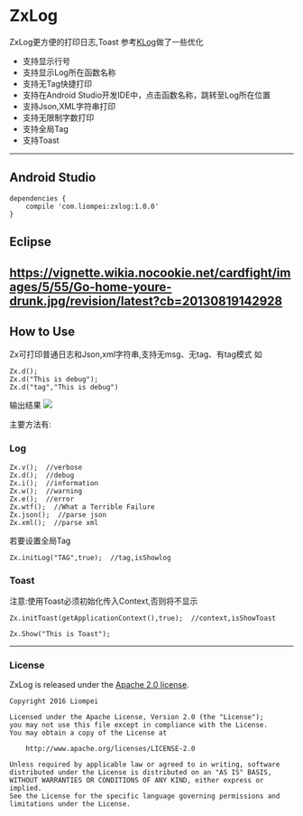 # ZxLog

ZxLog更方便的打印日志,Toast
参考[KLog](https://github.com/liompei/KLog)做了一些优化

- 支持显示行号
- 支持显示Log所在函数名称
- 支持无Tag快捷打印
- 支持在Android Studio开发IDE中，点击函数名称，跳转至Log所在位置
- 支持Json,XML字符串打印
- 支持无限制字数打印
- 支持全局Tag
- 支持Toast

---

## Android Studio
```
dependencies {
    compile 'com.liompei:zxlog:1.0.0'
}
```

## Eclipse

https://vignette.wikia.nocookie.net/cardfight/images/5/55/Go-home-youre-drunk.jpg/revision/latest?cb=20130819142928
---

## How to Use
Zx可打印普通日志和Json,xml字符串,支持无msg、无tag、有tag模式
如
```
Zx.d();
Zx.d("This is debug");
Zx.d("tag","This is debug")

```
输出结果
![](https://github.com/liompei/ZLog/blob/master/img/simple1.png)

主要方法有:
### Log

```
Zx.v();  //verbose
Zx.d();  //debug
Zx.i();  //information
Zx.w();  //warning
Zx.e();  //error
Zx.wtf();  //What a Terrible Failure
Zx.json();  //parse json
Zx.xml();  //parse xml
```
若要设置全局Tag
```
Zx.initLog("TAG",true);  //tag,isShowlog
```

### Toast
注意:使用Toast必须初始化传入Context,否则将不显示
```
Zx.initToast(getApplicationContext(),true);  //context,isShowToast
```

```
Zx.Show("This is Toast");
```
---

### License

ZxLog is released under the [Apache 2.0 license](LICENSE).

```
Copyright 2016 Liompei

Licensed under the Apache License, Version 2.0 (the "License");
you may not use this file except in compliance with the License.
You may obtain a copy of the License at

    http://www.apache.org/licenses/LICENSE-2.0

Unless required by applicable law or agreed to in writing, software
distributed under the License is distributed on an "AS IS" BASIS,
WITHOUT WARRANTIES OR CONDITIONS OF ANY KIND, either express or implied.
See the License for the specific language governing permissions and
limitations under the License.
```
